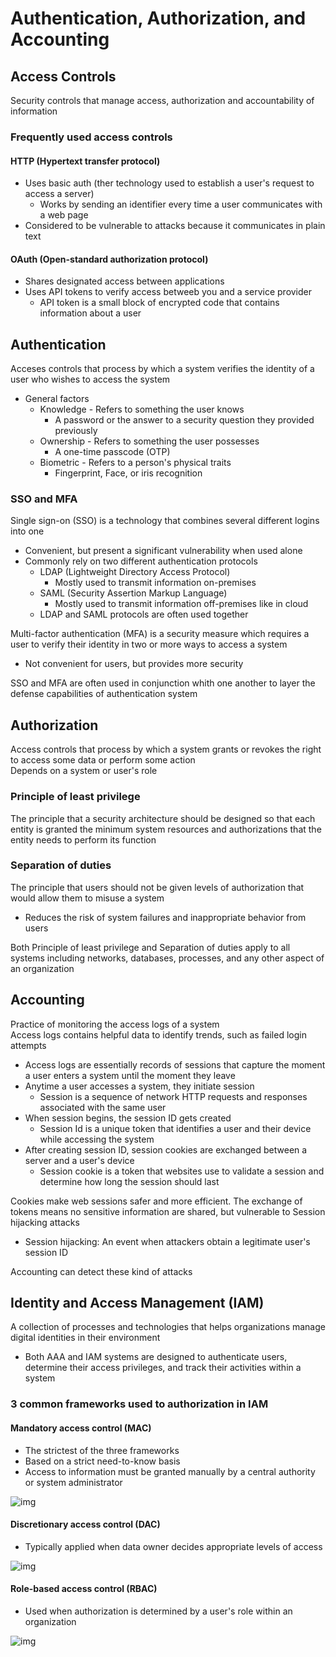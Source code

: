 # Authentication, Authorization, and Accounting

## Access Controls

Security controls that manage access, authorization and accountability of information

### Frequently used access controls

#### HTTP (Hypertext transfer protocol)

- Uses basic auth (ther technology used to establish a user's request to access a server)
  - Works by sending an identifier every time a user communicates with a web page
- Considered to be vulnerable to attacks because it communicates in plain text

#### OAuth (Open-standard authorization protocol)
- Shares designated access between applications
- Uses API tokens to verify access betweeb you and a service provider
  - API token is a small block of encrypted code that contains information about a user

## Authentication

Acceses controls that process by which a system verifies the identity of a user who wishes to access the system
- General factors
  - Knowledge - Refers to something the user knows
    - A password or the answer to a security question they provided previously
  - Ownership - Refers to something the user possesses
    - A one-time passcode (OTP)
  - Biometric - Refers to a person's physical traits
    - Fingerprint, Face, or iris recognition

### SSO and MFA

Single sign-on (SSO) is a technology that combines several different logins into one
- Convenient, but present a significant vulnerability when used alone
- Commonly rely on two different authentication protocols
  - LDAP (Lightweight Directory Access Protocol)
    - Mostly used to transmit information on-premises
  - SAML (Security Assertion Markup Language)
    - Mostly used to transmit information off-premises like in cloud
  - LDAP and SAML protocols are often used together

Multi-factor authentication (MFA) is a security measure which requires a user to verify their identity in two or more ways to access a system
- Not convenient for users, but provides more security

SSO and MFA are often used in conjunction whith one another to layer the defense capabilities of authentication system

## Authorization

Access controls that process by which a system grants or revokes the right to access some data or perform some action\
Depends on a system or user's role

### Principle of least privilege

The principle that a security architecture should be designed so that each entity is granted the minimum system resources and authorizations that the entity needs to perform its function

### Separation of duties

The principle that users should not be given levels of authorization that would allow them to misuse a system
- Reduces the risk of system failures and inappropriate behavior from users

Both Principle of least privilege and Separation of duties apply to all systems including networks, databases, processes, and any other aspect of an organization

## Accounting

Practice of monitoring the access logs of a system\
Access logs contains helpful data to identify trends, such as failed login attempts

- Access logs are essentially records of sessions that capture the moment a user enters a system until the moment they leave
- Anytime a user accesses a system, they initiate session
  - Session is a sequence of network HTTP requests and responses associated with the same user
- When session begins, the session ID gets created
  - Session Id is a unique token that identifies a user and their device while accessing the system
- After creating session ID, session cookies are exchanged between a server and a user's device
  - Session cookie is a token that websites use to validate a session and determine how long the session should last

Cookies make web sessions safer and more efficient. The exchange of tokens means no sensitive information are shared, but vulnerable to Session hijacking attacks
- Session hijacking: An event when attackers obtain a legitimate user's session ID

Accounting can detect these kind of attacks

## Identity and Access Management (IAM)

A collection of processes and technologies that helps organizations manage digital identities in their environment

- Both AAA and IAM systems are designed to authenticate users, determine their access privileges, and track their activities within a system

### 3 common frameworks used to authorization in IAM

#### Mandatory access control (MAC)
- The strictest of the three frameworks
- Based on a strict need-to-know basis
- Access to information must be granted manually by a central authority or system administrator

![img](https://d3c33hcgiwev3.cloudfront.net/imageAssetProxy.v1/AxrWM2DLTSunrTWYAtwc4Q_49abc18d6b1c48748e222045153881f1_image3.png?expiry=1699660800000&hmac=ISt0wpmT1HTnTyvEE7GieuB55jhBjojzO8VTuy1L9p4)

#### Discretionary access control (DAC)
- Typically applied when data owner decides appropriate levels of access

![img](https://d3c33hcgiwev3.cloudfront.net/imageAssetProxy.v1/LHnKRh7ISfCc379NmCXMlw_5c65648b2a77437ab6998e6b978afcf1_image2.png?expiry=1699660800000&hmac=WuYPuYXAqfDQztX97mGs1UPcrFRg4UGGUy0V8roRGZs)

#### Role-based access control (RBAC)
- Used when authorization is determined by a user's role within an organization

![img](https://d3c33hcgiwev3.cloudfront.net/imageAssetProxy.v1/1EBo9jW3TGW_7Hulb3cUpA_16c10e1f1de94b3c95d88760722733f1_image1.png?expiry=1699660800000&hmac=UMyJYasB58UPeQ-XHfKKYpVd1T0ykZHgh2eg5GNZZe8)